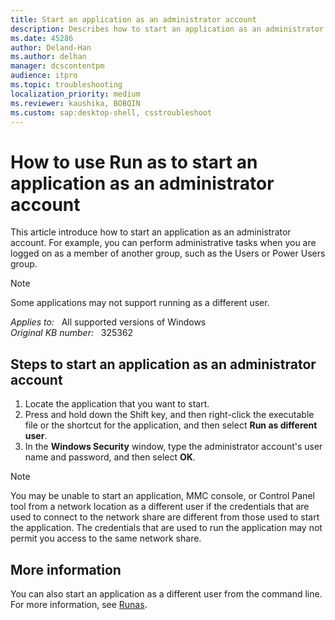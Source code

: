 ```yaml
---
title: Start an application as an administrator account
description: Describes how to start an application as an administrator account.
ms.date: 45286
author: Deland-Han
ms.author: delhan
manager: dcscontentpm
audience: itpro
ms.topic: troubleshooting
localization_priority: medium
ms.reviewer: kaushika, BOBQIN
ms.custom: sap:desktop-shell, csstroubleshoot
---
```

# How to use Run as to start an application as an administrator account

This article introduce how to start an application as an administrator account. For example, you can perform administrative tasks when you are logged on as a member of another group, such as the Users or Power Users group.

> [!NOTE]
> Some applications may not support running as a different user.

_Applies to:_ &nbsp; All supported versions of Windows  
_Original KB number:_ &nbsp; 325362

## Steps to start an application as an administrator account

1. Locate the application that you want to start.
2. Press and hold down the Shift key, and then right-click the executable file or the shortcut for the application, and then select **Run as different user**.
3. In the **Windows Security** window, type the administrator account's user name and password, and then select **OK**.

> [!NOTE]
>
> You may be unable to start an application, MMC console, or Control Panel tool from a network location as a different user if the credentials that are used to connect to the network share are different from those used to start the application. The credentials that are used to run the application may not permit you access to the same network share.

## More information

You can also start an application as a different user from the command line. For more information, see [Runas](/previous-versions/windows/it-pro/windows-server-2012-r2-and-2012/cc771525%28v=ws.11%29).
